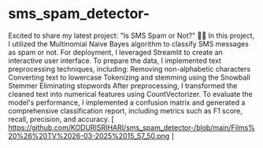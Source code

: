 # sms_spam_detector-
Excited to share my latest project: "Is SMS Spam or Not?" 📱✨
In this project, I utilized the Multinomial Naive Bayes algorithm to classify SMS messages as spam or not. For deployment, I leveraged Streamlit to create an interactive user interface.
To prepare the data, I implemented text preprocessing techniques, including:
Removing non-alphabetic characters
Converting text to lowercase
Tokenizing and stemming using the Snowball Stemmer
Eliminating stopwords
After preprocessing, I transformed the cleaned text into numerical features using CountVectorizer.
To evaluate the model's performance, I implemented a confusion matrix and generated a comprehensive classification report, including metrics such as F1 score, recall, precision, and accuracy.
[ https://github.com/KODURISRIHARI/sms_spam_detector-/blob/main/Films%20%26%20TV%2026-03-2025%2015_57_50.png ]
